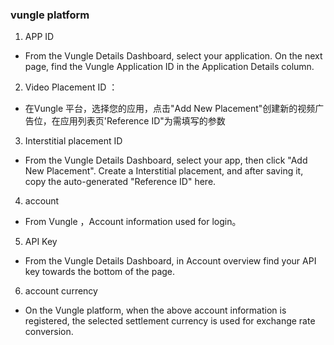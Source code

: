 ###  vungle platform
1.   APP ID

- From the Vungle Details Dashboard, select your application. On the next page, find the Vungle Application ID in the Application Details column.
2.  Video Placement ID ：
- 在Vungle 平台，选择您的应用，点击"Add New Placement"创建新的视频广告位，在应用列表页'Reference ID"为需填写的参数

3.  Interstitial placement ID

- From the Vungle Details Dashboard, select your app, then click "Add New Placement". Create a Interstitial placement, and after saving it, copy the auto-generated "Reference ID" here.
4. account

-  From Vungle ，Account information used for login。
5. API Key

- From the Vungle Details Dashboard, in Account overview find your API key towards the bottom of the page. 
6. account currency

- On the  Vungle platform, when the above account information is registered, the selected settlement currency is used for exchange rate conversion.

